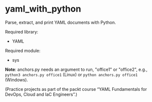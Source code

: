 # yaml_with_python
Parse, extract, and print YAML documents with Python.

Required library:
* YAML

Required module:
* sys

**Note**: anchors.py needs an argument to run, "office1" or "office2", e.g., `python3 anchors.py office1` (Linux) or `python anchors.py office1` (Windows).

(Practice projects as part of the packt course “YAML Fundamentals for DevOps, Cloud and IaC Engineers”.)

